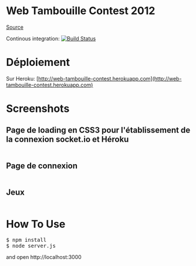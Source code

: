 # Web Tambouille Contest 2012

[Source](http://www.web-tambouille.fr/2012/03/24/un-pass-3-jours-pour-devoxx-france-a-gagner-sur-web-tambouille-concours.html)

Continous integration: [![Build Status](https://secure.travis-ci.org/obazoud/lottery.png)](http://travis-ci.org/obazoud/lottery)

# Déploiement

Sur Heroku: [http://web-tambouille-contest.herokuapp.com](http://web-tambouille-contest.herokuapp.com)
# Screenshots

## Page de loading en CSS3 pour l'établissement de la connexion socket.io et Héroku
<img src="http://blog.bazoud.com/images/lottery1.png" alt="">

## Page de connexion
<img src="http://blog.bazoud.com/images/lottery2.png" alt="">

## Jeux
<img src="http://blog.bazoud.com/images/lottery3.png" alt="">

# How To Use

<pre class="terminal">
$ npm install
$ node server.js
</pre>
and open http://localhost:3000

